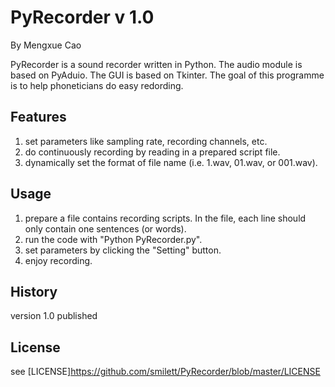 # PyRecorder v 1.0

By Mengxue Cao

PyRecorder is a sound recorder written in Python. The audio module is based on PyAduio.
The GUI is based on Tkinter. The goal of this programme is to help phoneticians do easy redording.

## Features

1. set parameters like sampling rate, recording channels, etc.
2. do continuously recording by reading in a prepared script file.
3. dynamically set the format of file name (i.e. 1.wav, 01.wav, or 001.wav).

## Usage

1. prepare a file contains recording scripts. In the file, each line should only contain one sentences (or words). 
2. run the code with "Python PyRecorder.py".
3. set parameters by clicking the "Setting" button.
4. enjoy recording.

## History

version 1.0 published

## License

see [LICENSE]https://github.com/smilett/PyRecorder/blob/master/LICENSE